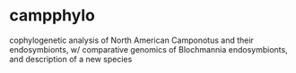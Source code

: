 # campphylo
cophylogenetic analysis of North American Camponotus and their endosymbionts, w/ comparative genomics of Blochmannia endosymbionts, and description of a new species
